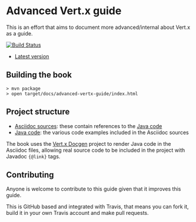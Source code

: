 # Advanced Vert.x guide

This is an effort that aims to document more advanced/internal about Vert.x as a guide.

[![Build Status](https://github.com/vietj/advanced-vertx-guide/workflows/asciidoc/badge.svg?branch=master)](https://github.com/vietj/advanced-vertx-guide/actions)

- [Latest version](http://www.julienviet.com/advanced-vertx-guide/)

## Building the book

```
> mvn package
> open target/docs/advanced-vertx-guide/index.html
```

## Project structure

- [Asciidoc sources](src/main/asciidoc/): these contain references to the [Java code](src/main/java/)
- [Java code](src/main/java/): the various code examples included in the Asciidoc sources

The book uses the [Vert.x Docgen](https://github.com/vert-x3/vertx-docgen) project to render Java code
in the Asciidoc files, allowing real source code to be included in the project with Javadoc `{@link}` tags.

## Contributing

Anyone is welcome to contribute to this guide given that it improves this guide.

This is GitHub based and integrated with Travis, that means you can fork it, build it in your own
Travis account and make pull requests.

